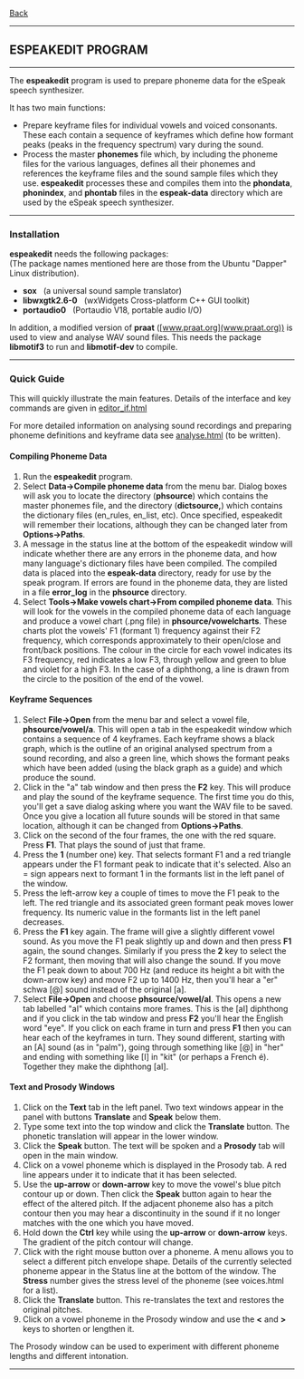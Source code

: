[Back](docindex.html)

------------------------------------------------------------------------

ESPEAKEDIT PROGRAM
------------------

------------------------------------------------------------------------

The **espeakedit** program is used to prepare phoneme data for the
eSpeak speech synthesizer.

It has two main functions:

-   Prepare keyframe files for individual vowels and voiced consonants.
    These each contain a sequence of keyframes which define how formant
    peaks (peaks in the frequency spectrum) vary during the sound.
-   Process the master **phonemes** file which, by including the phoneme
    files for the various languages, defines all their phonemes and
    references the keyframe files and the sound sample files which
    they use. **espeakedit** processes these and compiles them into the
    **phondata**, **phonindex**, and **phontab** files in the
    **espeak-data** directory which are used by the eSpeak
    speech synthesizer.

------------------------------------------------------------------------

### Installation

**espeakedit** needs the following packages:\
(The package names mentioned here are those from the Ubuntu "Dapper"
Linux distribution).

-   **sox**   (a universal sound sample translator)
-   **libwxgtk2.6-0**   (wxWidgets Cross-platform C++ GUI toolkit)
-   **portaudio0**   (Portaudio V18, portable audio I/O)

In addition, a modified version of **praat**
([www.praat.org](www.praat.org)) is used to view and analyse WAV sound
files. This needs the package **libmotif3** to run and **libmotif-dev**
to compile.

------------------------------------------------------------------------

### Quick Guide

This will quickly illustrate the main features. Details of the interface
and key commands are given in [editor\_if.html](editor_if.html)

For more detailed information on analysing sound recordings and
preparing phoneme definitions and keyframe data see
[analyse.html](analyse.html) (to be written).

#### Compiling Phoneme Data

1.  Run the **espeakedit** program.
2.  Select **Data-&gt;Compile phoneme data** from the menu bar. Dialog
    boxes will ask you to locate the directory (**phsource**) which
    contains the master phonemes file, and the directory
    (**dictsource,**) which contains the dictionary files (en\_rules,
    en\_list, etc). Once specified, espeakedit will remember their
    locations, although they can be changed later from
    **Options-&gt;Paths**.
3.  A message in the status line at the bottom of the espeakedit window
    will indicate whether there are any errors in the phoneme data, and
    how many language's dictionary files have been compiled. The
    compiled data is placed into the **espeak-data** directory, ready
    for use by the speak program. If errors are found in the phoneme
    data, they are listed in a file **error\_log** in the
    **phsource** directory.
4.  Select **Tools-&gt;Make vowels chart-&gt;From compiled phoneme
    data**. This will look for the vowels in the compiled phoneme data
    of each language and produce a vowel chart (.png file) in
    **phsource/vowelcharts**. These charts plot the vowels' F1
    (formant 1) frequency against their F2 frequency, which corresponds
    approximately to their open/close and front/back positions. The
    colour in the circle for each vowel indicates its F3 frequency, red
    indicates a low F3, through yellow and green to blue and violet for
    a high F3. In the case of a diphthong, a line is drawn from the
    circle to the position of the end of the vowel.

#### Keyframe Sequences

1.  Select **File-&gt;Open** from the menu bar and select a vowel file,
    **phsource/vowel/a**. This will open a tab in the espeakedit window
    which contains a sequence of 4 keyframes. Each keyframe shows a
    black graph, which is the outline of an original analysed spectrum
    from a sound recording, and also a green line, which shows the
    formant peaks which have been added (using the black graph as
    a guide) and which produce the sound.
2.  Click in the "a" tab window and then press the **F2** key. This will
    produce and play the sound of the keyframe sequence. The first time
    you do this, you'll get a save dialog asking where you want the WAV
    file to be saved. Once you give a location all future sounds will be
    stored in that same location, although it can be changed from
    **Options-&gt;Paths**.
3.  Click on the second of the four frames, the one with the red square.
    Press **F1**. That plays the sound of just that frame.
4.  Press the **1** (number one) key. That selects formant F1 and a red
    triangle appears under the F1 formant peak to indicate that
    it's selected. Also an = sign appears next to formant 1 in the
    formants list in the left panel of the window.
5.  Press the left-arrow key a couple of times to move the F1 peak to
    the left. The red triangle and its associated green formant peak
    moves lower frequency. Its numeric value in the formants list in the
    left panel decreases.
6.  Press the **F1** key again. The frame will give a slightly different
    vowel sound. As you move the F1 peak slightly up and down and then
    press **F1** again, the sound changes. Similarly if you press the
    **2** key to select the F2 formant, then moving that will also
    change the sound. If you move the F1 peak down to about 700 Hz (and
    reduce its height a bit with the down-arrow key) and move F2 up to
    1400 Hz, then you'll hear a "er" schwa \[@\] sound instead of the
    original \[a\].
7.  Select **File-&gt;Open** and choose **phsource/vowel/aI**. This
    opens a new tab labelled "aI" which contains more frames. This is
    the \[aI\] diphthong and if you click in the tab window and press
    **F2** you'll hear the English word "eye". If you click on each
    frame in turn and press **F1** then you can hear each of the
    keyframes in turn. They sound different, starting with an \[A\]
    sound (as in "palm"), going through something like \[@\] in "her"
    and ending with something like \[I\] in "kit" (or perhaps a
    French é). Together they make the diphthong \[aI\].

#### Text and Prosody Windows

1.  Click on the **Text** tab in the left panel. Two text windows appear
    in the panel with buttons **Translate** and **Speak** below them.
2.  Type some text into the top window and click the
    **Translate** button. The phonetic translation will appear in the
    lower window.
3.  Click the **Speak** button. The text will be spoken and a
    **Prosody** tab will open in the main window.
4.  Click on a vowel phoneme which is displayed in the Prosody tab. A
    red line appears under it to indicate that it has been selected.
5.  Use the **up-arrow** or **down-arrow** key to move the vowel's blue
    pitch contour up or down. Then click the **Speak** button again to
    hear the effect of the altered pitch. If the adjacent phoneme also
    has a pitch contour then you may hear a discontinuity in the sound
    if it no longer matches with the one which you have moved.
6.  Hold down the **Ctrl** key while using the **up-arrow** or
    **down-arrow** keys. The gradient of the pitch contour will change.
7.  Click with the right mouse button over a phoneme. A menu allows you
    to select a different pitch envelope shape. Details of the currently
    selected phoneme appear in the Status line at the bottom of
    the window. The **Stress** number gives the stress level of the
    phoneme (see voices.html for a list).
8.  Click the **Translate** button. This re-translates the text and
    restores the original pitches.
9.  Click on a vowel phoneme in the Prosody window and use the **&lt;**
    and **&gt;** keys to shorten or lengthen it.

The Prosody window can be used to experiment with different phoneme
lengths and different intonation.

------------------------------------------------------------------------
